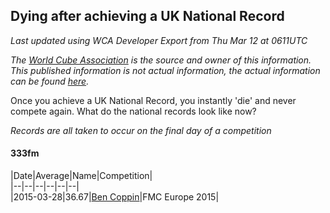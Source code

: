## Dying after achieving a UK National Record 

*Last updated using WCA Developer Export from Thu Mar 12 at 0611UTC*

*The [World Cube Association](https://www.worldcubeassociation.org) is the source and owner of this information. This published information is not actual information, the actual information can be found [here](https://www.worldcubeassociation.org/results).*

Once you achieve a UK National Record, you instantly 'die' and never compete again. What do the national records look like now?

*Records are all taken to occur on the final day of a competition*

#### 333fm

|Date|Average|Name|Competition|  
|--|--|--|--|--|--|  
|2015-03-28|36.67|[Ben Coppin](https://www.worldcubeassociation.org/persons/2013COPP01)|FMC Europe 2015|  
